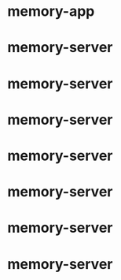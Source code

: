 # memory-app
# memory-server
# memory-server
# memory-server
# memory-server
# memory-server
# memory-server
# memory-server
